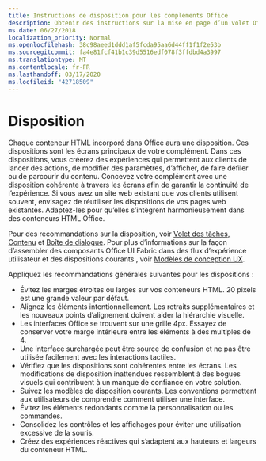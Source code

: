 ```yaml
---
title: Instructions de disposition pour les compléments Office
description: Obtenir des instructions sur la mise en page d’un volet Office ou d’une boîte de dialogue dans un complément Office.
ms.date: 06/27/2018
localization_priority: Normal
ms.openlocfilehash: 38c98aeed1ddd1af5fcda95aa6d44ff1f1f2e53b
ms.sourcegitcommit: fa4e81fcf41b1c39d5516edf078f3ffdbd4a3997
ms.translationtype: MT
ms.contentlocale: fr-FR
ms.lasthandoff: 03/17/2020
ms.locfileid: "42718509"
---
```

# <a name="layout"></a>Disposition
Chaque conteneur HTML incorporé dans Office aura une disposition. Ces dispositions sont les écrans principaux de votre complément. Dans ces dispositions, vous créerez des expériences qui permettent aux clients de lancer des actions, de modifier des paramètres, d’afficher, de faire défiler ou de parcourir du contenu. Concevez votre complément avec une disposition cohérente à travers les écrans afin de garantir la continuité de l’expérience. Si vous avez un site web existant que vos clients utilisent souvent, envisagez de réutiliser les dispositions de vos pages web existantes. Adaptez-les pour qu’elles s’intègrent harmonieusement dans des conteneurs HTML Office.

Pour des recommandations sur la disposition, voir [Volet des tâches](task-pane-add-ins.md), [Contenu](content-add-ins.md) et [Boîte de dialogue](dialog-boxes.md). Pour plus d’informations sur la façon d’assembler des composants Office UI Fabric dans des flux d’expérience utilisateur et des dispositions courants , voir [Modèles de conception UX](ux-design-pattern-templates.md).

Appliquez les recommandations générales suivantes pour les dispositions :

*   Évitez les marges étroites ou larges sur vos conteneurs HTML. 20 pixels est une grande valeur par défaut.
*   Alignez les éléments intentionnellement. Les retraits supplémentaires et les nouveaux points d’alignement doivent aider la hiérarchie visuelle.
*   Les interfaces Office se trouvent sur une grille 4px. Essayez de conserver votre marge intérieure entre les éléments à des multiples de 4.
*   Une interface surchargée peut être source de confusion et ne pas être utilisée facilement avec les interactions tactiles.
*   Vérifiez que les dispositions sont cohérentes entre les écrans. Les modifications de disposition inattendues ressemblent à des bogues visuels qui contribuent à un manque de confiance en votre solution.
*   Suivez les modèles de disposition courants. Les conventions permettent aux utilisateurs de comprendre comment utiliser une interface.
*   Évitez les éléments redondants comme la personnalisation ou les commandes.
*   Consolidez les contrôles et les affichages pour éviter une utilisation excessive de la souris.
*   Créez des expériences réactives qui s’adaptent aux hauteurs et largeurs du conteneur HTML.
